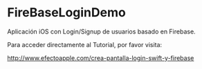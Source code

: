 # FireBaseLoginDemo

Aplicación iOS con Login/Signup de usuarios basado en Firebase.

Para acceder directamente al Tutorial, por favor visita:

http://www.efectoapple.com/crea-pantalla-login-swift-y-firebase
